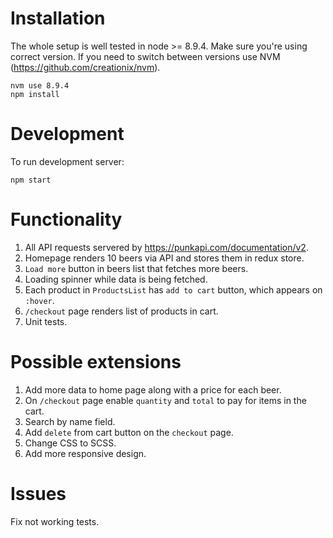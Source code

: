 # Installation

The whole setup is well tested in node >= 8.9.4. Make sure you're using correct version. If you need to switch between versions use NVM (https://github.com/creationix/nvm).

```
nvm use 8.9.4
npm install
```

# Development

To run development server:

```
npm start
```

# Functionality

1. All API requests servered by https://punkapi.com/documentation/v2.
2. Homepage renders 10 beers via API and stores them in redux store.
3. `Load more` button in beers list that fetches more beers.
4. Loading spinner while data is being fetched.
5. Each product in `ProductsList` has `add to cart` button, which appears on `:hover`.
6. `/checkout` page renders list of products in cart.
7. Unit tests.

# Possible extensions

1. Add more data to home page along with a price for each beer.
2. On `/checkout` page enable `quantity` and `total` to pay for items in the cart.
3. Search by name field.
4. Add `delete` from cart button on the `checkout` page.
5. Change CSS to SCSS.
6. Add more responsive design.

# Issues

Fix not working tests.
